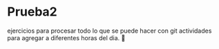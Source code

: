 # Prueba2
ejercicios para procesar todo lo que se puede hacer con git
actividades para agregar a diferentes horas del dia.
    




















